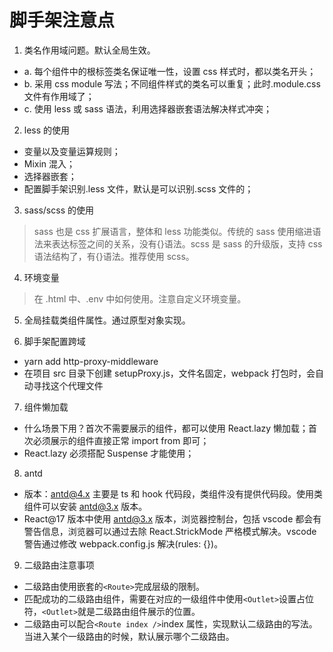 # 脚手架注意点

1. 类名作用域问题。默认全局生效。

- a. 每个组件中的根标签类名保证唯一性，设置 css 样式时，都以类名开头；
- b. 采用 css module 写法；不同组件样式的类名可以重复；此时.module.css 文件有作用域了；
- c. 使用 less 或 sass 语法，利用选择器嵌套语法解决样式冲突；

2. less 的使用

- 变量以及变量运算规则；
- Mixin 混入；
- 选择器嵌套；
- 配置脚手架识别.less 文件，默认是可以识别.scss 文件的；

3. sass/scss 的使用

> sass 也是 css 扩展语言，整体和 less 功能类似。传统的 sass 使用缩进语法来表达标签之间的关系，没有{}语法。scss 是 sass 的升级版，支持 css 语法结构了，有{}语法。推荐使用 scss。

4. 环境变量

> 在 .html 中、.env 中如何使用。注意自定义环境变量。

5. 全局挂载类组件属性。通过原型对象实现。

6. 脚手架配置跨域

- yarn add http-proxy-middleware
- 在项目 src 目录下创建 setupProxy.js，文件名固定，webpack 打包时，会自动寻找这个代理文件

7. 组件懒加载

- 什么场景下用？首次不需要展示的组件，都可以使用 React.lazy 懒加载；首次必须展示的组件直接正常 import from 即可；
- React.lazy 必须搭配 Suspense 才能使用；

8. antd

- 版本：antd@4.x 主要是 ts 和 hook 代码段，类组件没有提供代码段。使用类组件可以安装 antd@3.x 版本。
- React@17 版本中使用 antd@3.x 版本，浏览器控制台，包括 vscode 都会有警告信息，浏览器可以通过去除 React.StrickMode 严格模式解决。vscode 警告通过修改 webpack.config.js 解决(rules: {})。

9. 二级路由注意事项

- 二级路由使用嵌套的`<Route>`完成层级的限制。
- 匹配成功的二级路由组件，需要在对应的一级组件中使用`<Outlet>`设置占位符，`<Outlet>`就是二级路由组件展示的位置。
- 二级路由可以配合`<Route index />`index 属性，实现默认二级路由的写法。当进入某个一级路由的时候，默认展示哪个二级路由。
